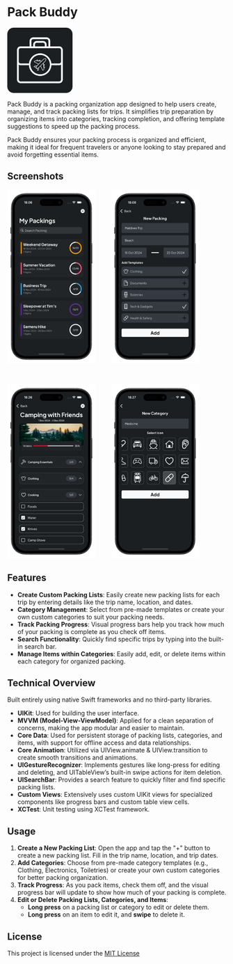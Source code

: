 # Pack Buddy

<p align="left">
  <img src="https://github.com/jonathanvieri/Pack-Buddy/blob/main/images/applogo.png" width="150" height="150" >
</p>

<p>
  Pack Buddy is a packing organization app designed to help users create, manage, and track packing lists for trips. 
  It simplifies trip preparation by organizing items into categories, tracking completion, and offering template suggestions to speed up the packing process.
</p>

<p>
  Pack Buddy ensures your packing process is organized and efficient, making it ideal for frequent travelers or anyone looking to stay prepared and avoid forgetting essential items.
</p>


## Screenshots
<p align="left">
  <img src="https://github.com/jonathanvieri/Pack-Buddy/blob/main/images/packing-screen.png" height="400">
  &emsp;&emsp;
  <img src="https://github.com/jonathanvieri/Pack-Buddy/blob/main/images/add-packing-screen.png" height="400">
</p>
<br>
<p align="left">
  <img src="https://github.com/jonathanvieri/Pack-Buddy/blob/main/images/items-screen.png" height="400">
  &emsp;&emsp;
  <img src="https://github.com/jonathanvieri/Pack-Buddy/blob/main/images/add-category-screen.png" height="400">
</p>


## Features
- **Create Custom Packing Lists**: Easily create new packing lists for each trip by entering details like the trip name, location, and dates.
- **Category Management**: Select from pre-made templates or create your own custom categories to suit your packing needs.
- **Track Packing Progress**: Visual progress bars help you track how much of your packing is complete as you check off items.
- **Search Functionality**: Quickly find specific trips by typing into the built-in search bar.
- **Manage Items within Categories**: Easily add, edit, or delete items within each category for organized packing.


## Technical Overview
 Built entirely using native Swift frameworks and no third-party libraries.
- **UIKit**: Used for building the user interface.
- **MVVM (Model-View-ViewModel)**: Applied for a clean separation of concerns, making the app modular and easier to maintain.
- **Core Data**: Used for persistent storage of packing lists, categories, and items, with support for offline access and data relationships.
- **Core Animation**: Utilized via UIView.animate & UIView.transition to create smooth transitions and animations.
- **UIGestureRecognizer**: Implements gestures like long-press for editing and deleting, and UITableView’s built-in swipe actions for item deletion.
- **UISearchBar**: Provides a search feature to quickly filter and find specific packing lists.
- **Custom Views**: Extensively uses custom UIKit views for specialized components like progress bars and custom table view cells.
- **XCTest**: Unit testing using XCTest framework.


## Usage
1. **Create a New Packing List**: Open the app and tap the "+" button to create a new packing list. Fill in the trip name, location, and trip dates.
2. **Add Categories**: Choose from pre-made category templates (e.g., Clothing, Electronics, Toiletries) or create your own custom categories for better packing organization.
3. **Track Progress**: As you pack items, check them off, and the visual progress bar will update to show how much of your packing is complete.
4. **Edit or Delete Packing Lists, Categories, and Items**:
   - **Long press** on a packing list or category to edit or delete them.
   - **Long press** on an item to edit it, and **swipe** to delete it.


## License
This project is licensed under the [MIT License](https://github.com/jonathanvieri/Chooaca/blob/master/LICENSE)

